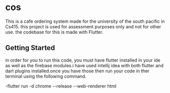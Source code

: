 # cos

This is a cafe ordering system made for the university of the south pacific in Cs415.
this project is used for assessment purposes only and not for other use.
the codebase for this is made with Flutter.

## Getting Started

in order for you to run this code, you must have flutter installed in your ide as well as the firebase modules.i have used intellij idea with both flutter and dart plugins installed.once you have those then run your code in ther terminal using the following command.

-flutter run -d chrome --release --web-renderer html




